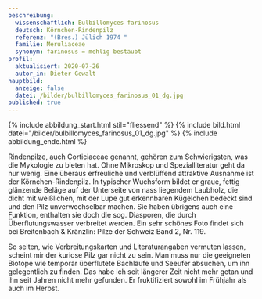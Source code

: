 ```yaml
---
beschreibung:
  wissenschaftlich: Bulbillomyces farinosus
  deutsch: Körnchen-Rindenpilz
  referenz: "(Bres.) Jülich 1974 "
  familie: Meruliaceae
  synonym: farinosus = mehlig bestäubt
profil:
  aktualisiert: 2020-07-26
  autor_in: Dieter Gewalt
hauptbild:
  anzeige: false
  datei: /bilder/bulbillomyces_farinosus_01_dg.jpg
published: true
---
```

{% include abbildung_start.html stil="fliessend" %}
{% include bild.html datei="/bilder/bulbillomyces_farinosus_01_dg.jpg" %}
{% include abbildung_ende.html %}

Rindenpilze, auch Corticiaceae genannt, gehören zum Schwierigsten, was die Mykologie zu bieten hat. Ohne Mikroskop und Spezialliteratur geht da nur wenig. Eine überaus erfreuliche und verblüffend attraktive Ausnahme ist der Körnchen-Rindenpilz. In typischer Wuchsform bildet er graue, fettig glänzende Beläge auf der Unterseite von nass liegendem Laubholz, die dicht mit weißlichen, mit der Lupe gut erkennbaren Kügelchen bedeckt sind und den Pilz unverwechselbar machen. Sie haben übrigens auch eine Funktion, enthalten sie doch die sog. Diasporen, die durch Überflutungswasser verbreitet werden. Ein sehr schönes Foto findet sich bei Breitenbach & Kränzlin: Pilze der Schweiz Band 2, Nr. 119.

So selten, wie Verbreitungskarten und Literaturangaben vermuten lassen, scheint mir der kuriose Pilz gar nicht zu sein. Man muss nur die geeigneten Biotope wie temporär überflutete Bachläufe und Seeufer absuchen, um ihn gelegentlich zu finden. Das habe ich seit längerer Zeit nicht mehr getan und ihn seit Jahren nicht mehr gefunden. Er fruktifiziert sowohl im Frühjahr als auch im Herbst.